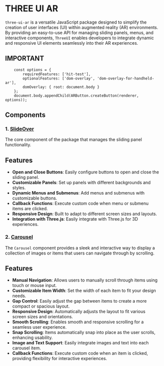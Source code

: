 # THREE UI AR

`three-ui-ar` is a versatile JavaScript package designed to simplify the creation of user interfaces (UI) within augmented reality (AR) environments. By providing an easy-to-use API for managing sliding panels, menus, and interactive components, `ThreeUI` enables developers to integrate dynamic and responsive UI elements seamlessly into their AR experiences.

## IMPORTANT
```JS
    const options = {
        requiredFeatures: ['hit-test'],
        optionalFeatures: ['dom-overlay', 'dom-overlay-for-handheld-ar'],
        domOverlay: { root: document.body }
    };
    document.body.appendChild(ARButton.createButton(renderer, options));
```


## Components

### 1. [SlideOver](https://github.com/wildy13/three-ui-ar/blob/master/src/slideOver/)

The core component of the package that manages the sliding panel functionality.

## Features

- **Open and Close Buttons**: Easily configure buttons to open and close the sliding panel.
- **Customizable Panels**: Set up panels with different backgrounds and styles.
- **Dynamic Menus and Submenus**: Add menus and submenus with customizable buttons.
- **Callback Functions**: Execute custom code when menu or submenu items are clicked.
- **Responsive Design**: Built to adapt to different screen sizes and layouts.
- **Integration with Three.js**: Easily integrate with Three.js for 3D experiences.

### 2. [Carousel](https://github.com/wildy13/three-ui-ar/tree/master/src/carousel/)

The `Carousel` component provides a sleek and interactive way to display a collection of images or items that users can navigate through by scrolling.

## Features

- **Manual Navigation**: Allows users to manually scroll through items using touch or mouse input.
- **Customizable Item Width**: Set the width of each item to fit your design needs.
- **Gap Control**: Easily adjust the gap between items to create a more compact or spacious layout.
- **Responsive Design**: Automatically adjusts the layout to fit various screen sizes and orientations.
- **Smooth Scrolling**: Enables smooth and responsive scrolling for a seamless user experience.
- **Snap Scrolling**: Items automatically snap into place as the user scrolls, enhancing usability.
- **Image and Text Support**: Easily integrate images and text into each carousel item.
- **Callback Functions**: Execute custom code when an item is clicked, providing flexibility for interactive experiences.
